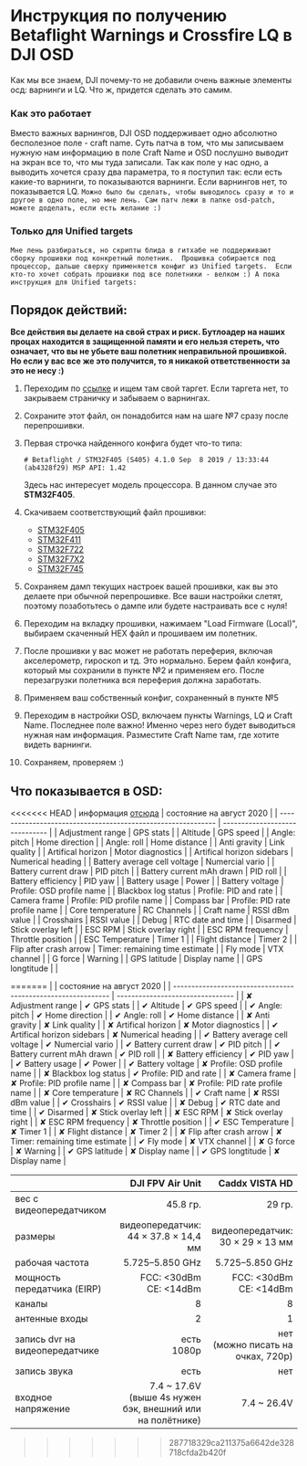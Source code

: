 # Инструкция по получению Betaflight Warnings и Crossfire LQ в DJI OSD

Как мы все знаем, DJI почему-то не добавили очень важные элементы осд: варнинги и LQ. 
Что ж, придется сделать это самим.

### Как это работает

Вместо важных варнингов, DJI OSD поддерживает одно абсолютно бесполезное поле - craft name. 
Суть патча в том, что мы записываем нужную нам информацию в поле Craft Name и OSD послушно выводит на экран все то, что мы туда записали.
Так как поле у нас одно, а выводить хочется сразу два параметра, то я поступил так: если есть какие-то варнинги, то показываются варнинги. Если варнингов нет, то показывается LQ.
`Можно было бы сделать, чтобы выводилось сразу и то и другое в одно поле, но мне лень. Сам патч лежи в папке osd-patch, можете доделать, если есть желание :)`

### Только для Unified targets

`Мне лень разбираться, но скрипты блида в гитхабе не поддерживают сборку прошивки под конкретный полетник. 
Прошивка собирается под процессор, дальше сверху применяется конфиг из Unified targets. 
Если кто-то хочет собрать прошивки под все полетники - велком :) А пока инструкция для Unified targets:`


## Порядок действий:

**Все действия вы делаете на свой страх и риск. 
Бутлоадер на наших процах находится в защищенной памяти и его нельзя стереть, что означает, что вы не убьете ваш полетник неправильной прошивкой.
Но если у вас все же это получится, то я никакой ответственности за это не несу :)**

1. Переходим по [ссылке](https://github.com/betaflight/unified-targets/tree/master/configs/default) и ищем там свой таргет. 
Если таргета нет, то закрываем страничку и забываем о варнингах.

1. Сохраните этот файл, он понадобится нам на шаге №7 сразу после перепрошивки.

1. Первая строчка найденного конфига будет что-то типа:
   
    `# Betaflight / STM32F405 (S405) 4.1.0 Sep  8 2019 / 13:33:44 (ab4328f29) MSP API: 1.42`

    Здесь нас интересует модель процессора. В данном случае это **STM32F405**. 
    
1. Скачиваем соответствующий файл прошивки:
    * [STM32F405](/4.2.3_hex/betaflight_4.2.3_STM32F405_norevision.hex)
    * [STM32F411](/4.2.3_hex/betaflight_4.2.3_STM32F411_norevision.hex)
    * [STM32F722](/4.2.3_hex/betaflight_4.2.3_STM32F7X2_norevision.hex)
    * [STM32F7X2](/4.2.3_hex/betaflight_4.2.3_STM32F7X2_norevision.hex)
    * [STM32F745](/4.2.3_hex/betaflight_4.2.3_STM32F745_norevision.hex)

1. Сохраняем дамп текущих настроек вашей прошивки, как вы это делаете при обычной перепрошивке. Все ваши настройки слетят, поэтому позаботьтесь о дампе или будете настраивать все с нуля!

1. Переходим на вкладку прошивки, нажимаем "Load Firmware (Local)", выбираем скаченный HEX файл и прошиваем им полетник.

1. После прошивки у вас может не работать переферия, включая акселерометр, гироскоп и тд. Это нормально. 
Берем файл конфига, который мы сохранили в пункте №2 и применяем его. После перезагрузки полетника вся переферия должна заработать.

1. Применяем ваш собственный конфиг, сохраненный в пункте №5

1. Переходим в настройки OSD, включаем пункты Warnings, LQ и Craft Name. Последнее поле важно! Именно через него будет выводиться нужная нам информация. Разместите Craft Name там, где хотите видеть варнинги.

1. Сохраняем, проверяем :)

## Что показывается в OSD:
<<<<<<< HEAD
| информация [отсюда](https://oscarliang.com/dji-fpv-system-setup/) | состояние на август 2020       |
| ------------------------------------------------------------ | ------------------------------ |
| Adjustment range                                             | GPS stats                      |
| Altitude                                                     | GPS speed                      |
| Angle: pitch                                                 | Home direction                 |
| Angle: roll                                                  | Home distance                  |
| Anti gravity                                                 | Link quality                   |
| Artifical horizon                                            | Motor diagnostics              |
| Artifical horizon sidebars                                   | Numerical heading              |
| Battery average cell voltage                                 | Numercial vario                |
| Battery current draw                                         | PID pitch                      |
| Battery current mAh drawn                                    | PID roll                       |
| Battery efficiency                                           | PID yaw                        |
| Battery usage                                                | Power                          |
| Battery voltage                                              | Profile: OSD profile name      |
| Blackbox log status                                          | Profile: PID and rate          |
| Camera frame                                                 | Profile: PID profile name      |
| Compass bar                                                  | Profile: PID rate profile name |
| Core temperature                                             | RC Channels                    |
| Craft name                                                   | RSSI dBm value                 |
| Crosshairs                                                   | RSSI value                     |
| Debug                                                        | RTC date and time              |
| Disarmed                                                     | Stick overlay left             |
| ESC RPM                                                      | Stick overlay right            |
| ESC RPM frequency                                            | Throttle position              |
| ESC Temperature                                              | Timer 1                        |
| Flight distance                                              | Timer 2                        |
| Flip after crash arrow                                       | Timer: remaining time estimate |
| Fly mode                                                     | VTX channel                    |
| G force                                                      | Warning                        |
| GPS latitude                                                 | Display name                   |
| GPS longtitude                                               |                                |


=======
|                                                              | состояние на август 2020         |
| ------------------------------------------------------------ | -------------------------------- |
| ✘ Adjustment range                                           | ✔ GPS stats                      |
| ✔ Altitude                                                   | ✔ GPS speed                      |
| ✔ Angle: pitch                                               | ✔ Home direction                 |
| ✔ Angle: roll                                                | ✔ Home distance                  |
| ✘ Anti gravity                                               | ✘ Link quality                   |
| ✘ Artifical horizon                                          | ✘ Motor diagnostics              |
| ✔ Artifical horizon sidebars                                 | ✘ Numerical heading              |
| ✔ Battery average cell voltage                               | ✔ Numercial vario                |
| ✔ Battery current draw                                       | ✔ PID pitch                      |
| ✔ Battery current mAh drawn                                  | ✔ PID roll                       |
| ✘ Battery efficiency                                         | ✔ PID yaw                        |
| ✔ Battery usage                                              | ✔ Power                          |
| ✔ Battery voltage                                            | ✘ Profile: OSD profile name      |
| ✘ Blackbox log status                                        | ✔ Profile: PID and rate          |
| ✘ Camera frame                                               | ✘ Profile: PID profile name      |
| ✘ Compass bar                                                | ✘ Profile: PID rate profile name |
| ✘ Core temperature                                           | ✘ RC Channels                    |
| ✔ Craft name                                                 | ✘ RSSI dBm value                 |
| ✔ Crosshairs                                                 | ✔ RSSI value                     |
| ✘ Debug                                                      | ✔ RTC date and time              |
| ✔ Disarmed                                                   | ✘ Stick overlay left             |
| ✘ ESC RPM                                                    | ✘ Stick overlay right            |
| ✘ ESC RPM frequency                                          | ✘ Throttle position              |
| ✔ ESC Temperature                                            | ✘ Timer 1                        |
| ✘ Flight distance                                            | ✘ Timer 2                        |
| ✘ Flip after crash arrow                                     | ✘ Timer: remaining time estimate |
| ✔ Fly mode                                                   | ✘ VTX channel                    |
| ✘ G force                                                    | ✘ Warning                        |
| ✔ GPS latitude                                               | ✘ Display name                   |
| ✔ GPS longtitude                                             | ✘ Display name                   |

|                                |                                          DJI FPV Air Unit |                    Caddx VISTA HD |
| :----------------------------- | --------------------------------------------------------: | --------------------------------: |
| вес с видеопередатчиком        |                                                  45.8 гр. |                            29 гр. |
| размеры                        |                    видеопередатчик:<br /> 44 × 37.8 × 14,4 мм | видеопередатчик:<br />30 × 29 × 13 мм |
| рабочая частота                |                                          5.725–5.850 GHz |                   5.725–5.850 GHz |
| мощность передатчика (EIRP)    |                           FCC: <30dBm<br />CE: <14dBm |   FCC: <30dBm<br />CE: <14dBm |
| каналы                         |                                                         8 |                                 8 |
| антенные входы                 |                                                         2 |                                 1 |
| запись dvr на видеопередатчике |                                         есть<br />1080p | нет<br />(можно писать на очках, 720p) |
| запись звука                   |                                                      есть |                               нет |
| входное напряжение             | 7.4 ~ 17.6V<br />(выше 4s нужен бэк, внешний или на полётнике) |                       7.4 ~ 26.4V |
>>>>>>> 287718329ca211375a6642de328718cfda2b420f
